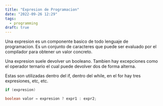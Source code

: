 ```yaml
---
title: "Expresion de Programacion"
date: "2022-09-26 12:29"
tags: 
  - programming
draft: true
---
```

Una expresion es un componente basico de todo lenguaje de programacion. Es un conjunto de caracteres que puede ser evaluado por el compilador para obtener un valor concreto.

Una expresion suele devolver un booleano. Tambien hay excepciones como el operador ternario el cual puede devolver dos de forma alterna.

Estas son utilizadas dentro del if, dentro del while, en el for hay tres expresiones, etc, etc.

```Java
if (expresion) 

boolean valor = expresion ? expr1 : expr2;
```